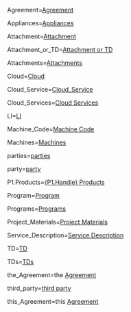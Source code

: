 
Agreement=<a href='#_Agreement.Sec' class='definedterm'>Agreement</a>

Appliances=<a href='#_Appliances.Sec' class='definedterm'>Appliances</a>

Attachment=<a href='#_Attachment.Sec' class='definedterm'>Attachment</a>

Attachment_or_TD=<a href='#_Attachment_or_TD.Sec' class='definedterm'>Attachment or TD</a>

Attachments=<a href='#_Attachments.Sec' class='definedterm'>Attachments</a>

Cloud=<a href='#_Cloud.Sec' class='definedterm'>Cloud</a>

Cloud_Service=<a href='#_Cloud_Service.Sec' class='definedterm'>Cloud_Service</a>

Cloud_Services=<a href='#_Cloud_Services.Sec' class='definedterm'>Cloud Services</a>

LI=<a href='#_LI.Sec' class='definedterm'>LI</a>

Machine_Code=<a href='#_Machine_Code.Sec' class='definedterm'>Machine Code</a>

Machines=<a href='#_Machines.Sec' class='definedterm'>Machines</a>

parties=<a href='#_parties.Sec' class='definedterm'>parties</a>

party=<a href='#_party.Sec' class='definedterm'>party</a>

P1.Products=<a href='#P1.Products.Sec' class='definedterm'>{P1.Handle} Products</a>

Program=<a href="#1.Sec" class='definedterm'>Program</a>

Programs=<a href='#_Programs.Sec' class='definedterm'>Programs</a>

Project_Materials=<a href='#_Project_Materials.Sec' class='definedterm'>Project Materials</a>

Service_Description=<a href='#_Service_Description.Sec' class='definedterm'>Service Description</a>

TD=<a href='#_TD.Sec' class='definedterm'>TD</a>

TDs=<a href='#_TDs.Sec' class='definedterm'>TDs</a>

the_Agreement=the <a href='#_the_Agreement.Sec' class='definedterm'>Agreement</a>

third_party=<a href='#_third_party.Sec' class='definedterm'>third party</a>

this_Agreement=this <a href='#_this_Agreement.Sec' class='definedterm'>Agreement</a>
